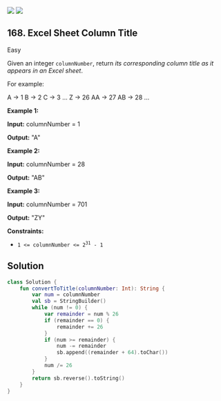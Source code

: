 [![](https://img.shields.io/github/stars/javadev/LeetCode-in-Kotlin?label=Stars&style=flat-square)](https://github.com/javadev/LeetCode-in-Kotlin)
[![](https://img.shields.io/github/forks/javadev/LeetCode-in-Kotlin?label=Fork%20me%20on%20GitHub%20&style=flat-square)](https://github.com/javadev/LeetCode-in-Kotlin/fork)

## 168\. Excel Sheet Column Title

Easy

Given an integer `columnNumber`, return _its corresponding column title as it appears in an Excel sheet_.

For example:

A -> 1 B -> 2 C -> 3 ... Z -> 26 AA -> 27 AB -> 28 ...

**Example 1:**

**Input:** columnNumber = 1

**Output:** "A"

**Example 2:**

**Input:** columnNumber = 28

**Output:** "AB"

**Example 3:**

**Input:** columnNumber = 701

**Output:** "ZY"

**Constraints:**

*   <code>1 <= columnNumber <= 2<sup>31</sup> - 1</code>

## Solution

```kotlin
class Solution {
    fun convertToTitle(columnNumber: Int): String {
        var num = columnNumber
        val sb = StringBuilder()
        while (num != 0) {
            var remainder = num % 26
            if (remainder == 0) {
                remainder += 26
            }
            if (num >= remainder) {
                num -= remainder
                sb.append((remainder + 64).toChar())
            }
            num /= 26
        }
        return sb.reverse().toString()
    }
}
```